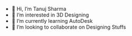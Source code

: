 - 👋 Hi, I’m Tanuj Sharma
- 👀 I’m interested in 3D Designing
- 🌱 I’m currently learning AutoDesk
- 💞️ I’m looking to collaborate on Designing Stuffs

<!---
stanuj089/stanuj089 is a ✨ special ✨ repository because its `README.md` (this file) appears on your GitHub profile.
You can click the Preview link to take a look at your changes.
--->
